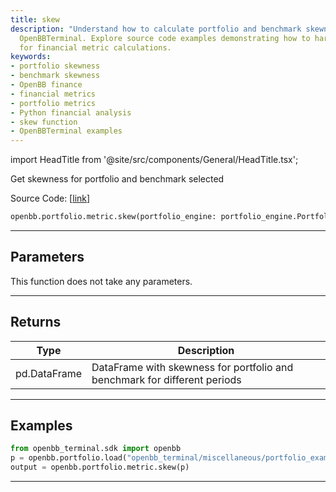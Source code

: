 ```yaml
---
title: skew
description: "Understand how to calculate portfolio and benchmark skewness with the"
  OpenBBTerminal. Explore source code examples demonstrating how to harness Python
  for financial metric calculations.
keywords:
- portfolio skewness
- benchmark skewness
- OpenBB finance
- financial metrics
- portfolio metrics
- Python financial analysis
- skew function
- OpenBBTerminal examples
---
```


import HeadTitle from '@site/src/components/General/HeadTitle.tsx';

<HeadTitle title="portfolio.metric.skew - Reference | OpenBB SDK Docs" />

Get skewness for portfolio and benchmark selected

Source Code: [[link](https://github.com/OpenBB-finance/OpenBBTerminal/tree/main/openbb_terminal/portfolio/portfolio_model.py#L987)]

```python
openbb.portfolio.metric.skew(portfolio_engine: portfolio_engine.PortfolioEngine)
```

---

## Parameters

This function does not take any parameters.

---

## Returns

| Type | Description |
| ---- | ----------- |
| pd.DataFrame | DataFrame with skewness for portfolio and benchmark for different periods |
---

## Examples

```python
from openbb_terminal.sdk import openbb
p = openbb.portfolio.load("openbb_terminal/miscellaneous/portfolio_examples/holdings/example.csv")
output = openbb.portfolio.metric.skew(p)
```

---
